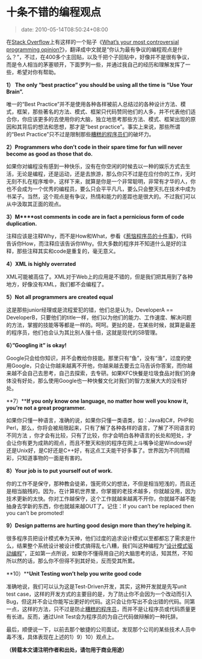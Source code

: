 # 十条不错的编程观点
>date: 2010-05-14T08:50:24+08:00


在[Stack Overflow](http://stackoverflow.com/)上有这样的一个贴子《[What’s your most controversial programming opinion?](http://stackoverflow.com/questions/406760/whats-your-most-controversial-programming-opinion)》，翻译成中文就是“你认为最有争议的编程观点是什么？”，不过，在400多个主回贴，以及千把个子回贴中，好像并不是很有争议，而是令人相当的茅塞顿开，下面罗列一些，并通过我自己的经历和理解发挥了一些，希望对你有帮助。


**1） The only “best practice” you should be using all the time is “Use Your Brain”.**


唯一的“Best Practice”并不是使用各种各样被前人总结过的各种设计方法、模式，框架，那些著名的方法、模式、框架只代码赞同他们的人多，并不代表他们适合你，你应该更多的去使用你的大脑，独立地思考那些方法、模式、框架出现的原因和其背后的想法和思想，那才是“best practice”。事实上来说，那些所谓的“Best Practice”只不过是限制那些[糟糕的程序员们](/2009/%E5%8D%81%E4%B8%AA%E8%AE%A9%E4%BD%A0%E5%8F%98%E6%88%90%E7%B3%9F%E7%B3%95%E7%9A%84%E7%A8%8B%E5%BA%8F%E5%91%98%E7%9A%84%E8%A1%8C%E4%B8%BA.md)的破坏力。


**2）Programmers who don’t code in their spare time for fun will never become as good as those that do.**


如果你对编程没有感到一种快乐，没有在你空闲的时候去以一种的娱乐方式去生活，无论是编程，还是运动，还是去旅游，那么你只不过是在应付你的工作，无时无刻不扎在程序堆中，这样下来，就算是你是一个非常聪明，非常有才华的人，你也不会成为一个优秀的编程员，要么只会平平凡凡，要么只会整天扎在技术中成为书呆子。当然，这个观点是有争议，热情和能力的差距也是很大的。不过我们可以从中汲取其正面的观点。


**3）M****ost comments in code are in fact a pernicious form of code duplication.**


注释应该是注释Why，而不是How和What，参看《[惹恼程序员的十件事](/2009/%E6%83%B9%E6%81%BC%E7%A8%8B%E5%BA%8F%E5%91%98%E7%9A%84%E5%8D%81%E4%BB%B6%E4%BA%8B.md)》，代码告诉你How，而注释应该告诉你Why。但大多数的程序并不知道什么是好的注释，那些注释其实和code是重复的，毫无意义。



**4）XML is highly overrated**


XML可能被高估了。XML对于Web上的应用是不错的，但是我们把其用到了各种地方，好像没有XML，我们都不会编程了。


**5）Not all programmers are created equal**


这是那些junior经理或是流程爱犯的错，他们总是认为，DeveloperA == DeveloperB，只要他们的title一样，他们以为他们的能力、工作速度、解决问题的方法，掌握的技能等等都是一样的。呵呵。更扯的是，在某些时候，就算是最差的程序员，他们也会认为其比别人强十倍，这就是现代的SB管理。


**6）”Googling it” is okay!**


Google只会给你知识，并不会教给你技能。那里只有“鱼”，没有“渔”，过度的使用Google，只会让你越来越离不开他，你越来越去要去立马告诉你答案，而你越来越不会自己去思考，自己去探索，去专研。如果KFC快餐是垃圾食品对我们的身体没有好处，那么使用Google也一种快餐文化对我们的智力发展大大的没有好处。


**7）****If you only know one language, no matter how well you know it, you’re not a great programmer.**


如果你只懂一种语言，准确的说，如果你只懂一类语类，如：Java和C#，PHP和Perl，那么，你将会被局限起来，只有了解了各种各样的语言，了解了不同语言的不同方法 ，你才会有比较，只有了比较，你才会明白各种语言的长处和短处，才会让你有更为成熟的观点，而且不整天和别的程序在网上斗嘴争论是Windows好还是Unix好，是C好还是C++好，有这点工夫能干好多事了。世界因为不同而精彩，只知道事物的一面是有害的。


**8）Your job is to put yourself out of work.**


你的工作不是保守，那种教会徒弟，饿死师父的想法，不但是相当短浅的，而且还是相当脑残的。因为，在计算机世界里，你掌握的老技术越多，你就越没用，因为技术更新的太快。你对工作越保守，这个工作就越来越离不开你，你就越不越不能抽身去学新的东西，你也就越来越OUT了。记住：If you can’t be replaced then you can’t be promoted!


**9）**Design patterns are hurting good design more than they’re helping it.****


很多程序员把设计模式奉为天神，他们过度的追求设计模式以至都都忘了需求是什么，结果整个系统设计被设计模式搞得乱七八糟，我们叫这种编程为“[设计模式驱动编程](/2010/%E5%90%84%E7%A7%8D%E6%B5%81%E8%A1%8C%E7%9A%84%E7%BC%96%E7%A8%8B%E9%A3%8E%E6%A0%BC.md)”，正如第一点所说，如果你不懂得用自己的大脑思考的话，知其然，不知所以然的话，那么你不但得不到其好处，反而受其所累。


**10）****Unit Testing won’t help you write good code**


准确地说，我们可以认为这是Test-Driven开发，其实，这种开发就是先写unit test case，这样的开发方式的主要目的是，为了防止你不会因为一个改动而引入Bug，但这并不会让你能写出更好的代码。这只会让你写出不会出错的代码。同第一点，这样的方法，只不过是防止[糟糕的程序员](/2009/%E5%8D%81%E4%B8%AA%E8%AE%A9%E4%BD%A0%E5%8F%98%E6%88%90%E7%B3%9F%E7%B3%95%E7%9A%84%E7%A8%8B%E5%BA%8F%E5%91%98%E7%9A%84%E8%A1%8C%E4%B8%BA.md)，而并不是让程序员或代码质量更有长进。反而，通过Unit Test会为程序员的为自己代码做辩解的一种托辞。


最后，顺便说一下，以前去那个敏捷的公司面试，发现那个公司的某些技术人员中毒不浅，具体表现在上述的1）9）10）观点上。


**（转载本文请注明作者和出处，请勿用于商业用途）**


